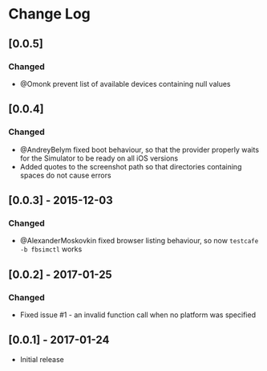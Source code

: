 # Change Log

## [0.0.5]
### Changed
- @Omonk prevent list of available devices containing null values

## [0.0.4]
### Changed
- @AndreyBelym fixed boot behaviour, so that the provider properly waits for the Simulator to be ready on all iOS versions
- Added quotes to the screenshot path so that directories containing spaces do not cause errors

## [0.0.3] - 2015-12-03
### Changed
- @AlexanderMoskovkin fixed browser listing behaviour, so now `testcafe -b fbsimctl` works

## [0.0.2] - 2017-01-25
### Changed
- Fixed issue #1 - an invalid function call when no platform was specified

## [0.0.1] - 2017-01-24
- Initial release

